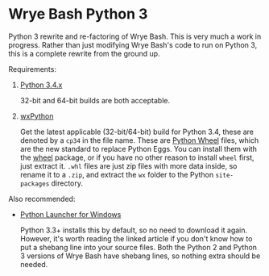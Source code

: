 Wrye Bash Python 3
==================
Python 3 rewrite and re-factoring of Wrye Bash.  This is very much a work in progress.  Rather than just modifying Wrye Bash's code to run on Python 3, this is a complete rewrite from the ground up.

Requirements:

1. [Python 3.4.x](https://www.python.org/download/releases/3.4.1/ "Python 3.4.1 download page")

   32-bit and 64-bit builds are both acceptable.
2. [wxPython](http://wxpython.org/Phoenix/snapshot-builds/ "wxPython build page")

   Get the latest applicable (32-bit/64-bit) build for Python 3.4, these are denoted by a `cp34` in the file name.  These are [Python Wheel](http://pythonwheels.com/ "Python Wheels") files, which are the new standard to replace Python Eggs.  You can install them with the [wheel](https://pypi.python.org/pypi/wheel "wheel") package, or if you have no other reason to install `wheel` first, just extract it.  `.whl` files are just zip files with more data inside, so rename it to a `.zip`, and extract the `wx` folder to the Python `site-packages` directory.

Also recommended:

* [Python Launcher for Windows](http://blog.python.org/2011/07/python-launcher-for-windows_11.html "Python Launcher for Windows")

  Python 3.3+ installs this by default, so no need to download it again.  However, it's worth reading the linked article if you don't know how to put a shebang line into your source files.  Both the Python 2 and Python 3 versions of Wrye Bash have shebang lines, so nothing extra should be needed.
